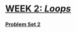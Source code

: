 # [**WEEK 2:** *Loops*](https://cs50.harvard.edu/python/2022/weeks/2/)
### [Problem Set 2](https://cs50.harvard.edu/python/2022/psets/2/)
